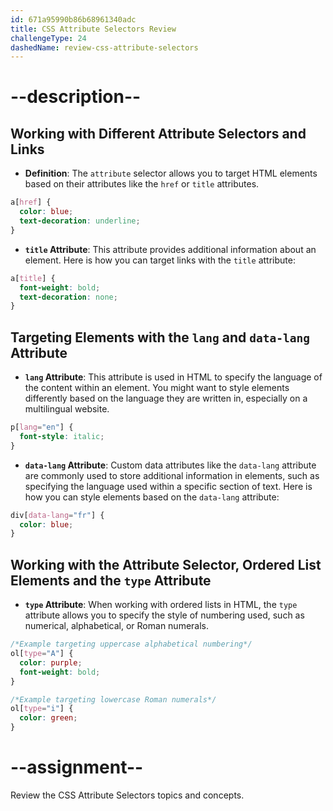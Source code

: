 ```yaml
---
id: 671a95990b86b68961340adc
title: CSS Attribute Selectors Review
challengeType: 24
dashedName: review-css-attribute-selectors
---
```


# --description--

## Working with Different Attribute Selectors and Links

- **Definition**: The `attribute` selector allows you to target HTML elements based on their attributes like the `href` or `title` attributes.

```css
a[href] {
  color: blue;
  text-decoration: underline;
}
```

- **`title` Attribute**: This attribute provides additional information about an element. Here is how you can target links with the `title` attribute:

```css
a[title] {
  font-weight: bold;
  text-decoration: none;
}
```

## Targeting Elements with the `lang` and `data-lang` Attribute

- **`lang` Attribute**: This attribute is used in HTML to specify the language of the content within an element. You might want to style elements differently based on the language they are written in, especially on a multilingual website. 

```css
p[lang="en"] {
  font-style: italic;
}
```

- **`data-lang` Attribute**: Custom data attributes like the `data-lang` attribute are commonly used to store additional information in elements, such as specifying the language used within a specific section of text. Here is how you can style elements based on the `data-lang` attribute:

```css
div[data-lang="fr"] {
  color: blue;
}
```

## Working with the Attribute Selector, Ordered List Elements and the `type` Attribute

- **`type` Attribute**: When working with ordered lists in HTML, the `type` attribute allows you to specify the style of numbering used, such as numerical, alphabetical, or Roman numerals. 

```css
/*Example targeting uppercase alphabetical numbering*/
ol[type="A"] {
  color: purple;
  font-weight: bold;
}

/*Example targeting lowercase Roman numerals*/
ol[type="i"] {
  color: green;
}
```


# --assignment--

Review the CSS Attribute Selectors topics and concepts.
